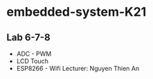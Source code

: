 # embedded-system-K21
## Lab 6-7-8
- ADC - PWM
- LCD Touch
- ESP8266 - Wifi
Lecturer: Nguyen Thien An